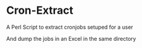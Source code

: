 # Cron-Extract

A Perl Script to extract cronjobs setuped for a user

And dump the jobs in an Excel in the same directory
